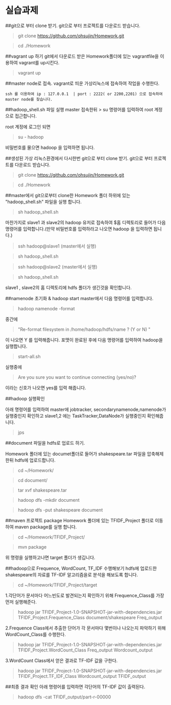 # 실습과제

##git으로 부터 clone 받기.
git으로 부터 프로젝트를 다운로드 받습니다.
> git clone https://github.com/ohsujin/Homework.git

> cd ./Homework

##vagrant up 하기
git에서 다운로드 받은 Homework폴더에 있는 vagrantfile을 이용하여 vagrant를 up시킨다.
> vagrant up

##master node로 접속.
vagrant로 띄운 가상리눅스에 접속하여 작업을 수행한다.
```
ssh 를 이용하여 ip : 127.0.0.1  | port : 2222( or 2200,2201) 으로 접속하여 master node를 찾습니다.
```

##hadoop_shell.sh 파일 실행
master 접속한뒤 > su 명령어를 입력하여 root 계정으로 접근합니다.

root 계정에 로그인 되면 
> su - hadoop 

비밀번호를 물으면 hadoop 을 입력하면 됩니다.

##생성된 가상 리눅스환경에서 다시한번 git으로 부터 clone 받기.
git으로 부터 프로젝트를 다운로드 받습니다.
> git clone https://github.com/ohsujin/Homework.git

> cd ./Homework

##master에서 git으로부터 clone한 Homework 폴더 하위에 있는 "hadoop_shell.sh" 파일을 실행 합니다.
> sh hadoop_shell.sh 

마찬가지로 slave1 과 slave2의 hadoop 유저로 접속하여 $홈 디렉토리로 들어가 다음 명령어를 입력합니다.(만약 비밀번호를 입력하라고 나오면 hadoop 을 입력하면 됩니다.)
> ssh hadoop@slave1  (master에서 실행)

> sh hadoop_shell.sh

> ssh hadoop@slave2  (master에서 실행)

> sh hadoop_shell.sh

slave1 , slave2의 홈 디렉토리에 hdfs 폴더가 생긴것을 확인합니다.

##namenode 초기화 & hadoop start
master에서 다음 명령어를 입력합니다.
> hadoop namenode -format

중간에 
> "Re-format filesystem in /home/hadoop/hdfs/name ? (Y or N) " 

이 나오면 Y 를 입력해줍니다. 포맷이 완료된 후에 다음 명령어를 입력하여 hadoop을 실행합니다.
> start-all.sh

실행중에 
> Are you sure you want to continue connecting (yes/no)?

이라는 신호가 나오면 yes를 입력 해줍니다.

##hadoop 실행확인

아래 명령어를 입력하여 master에 jobtracker, secondarynamenode,namenode가 실행중인지 확인하고 slave1,2 에는 TaskTracker,DataNode가 실행중인지 확인해줍니다.
> jps 

##document 파일을 hdfs로 업로드 하기.

Homework 폴더에 있는 documet폴더로 들어가 shakespeare.tar 파일을 압축해제한뒤 hdfs에 업로드합니다.
> cd ~/Homework/

> cd document/

> tar xvf shakespeare.tar 

> hadoop dfs -mkdir document

> hadoop dfs -put shakespeare document


##maven 프로젝트 package
Homework 폴더에 있는 TFIDF_Project 폴더로 이동하여 maven package를 실행 합니다.

> cd ~/Homework/TFIDF_Project/

> mvn package

위 명령을 실행하고나면 target 폴더가 생깁니다.


##hadoop으로 Frequence, WordCount, TF_IDF 수행해보기
hdfs에 업로드한 shakespeare의 자료를 TF-IDF 알고리즘을로 분석을 해보도록 합니다. 
> cd ~/Homework/TFIDF_Project/target

1.각단어가 문서마다 어느빈도로 발견되는지 확인하기 위해 Frequence_Class를 가장먼저 실행해준다.
> hadoop jar TFIDF_Project-1.0-SNAPSHOT-jar-with-dependencies.jar TFIDF_Project.Frequence_Class document/shakespeare Freq_output

2.Frequence Class에서 추출한 단어가 각 문서마다 몇번이나 나오는지 파악하기 위해 WordCount_Class를 수행한다.
> hadoop jar TFIDF_Project-1.0-SNAPSHOT-jar-with-dependencies.jar TFIDF_Project.WordCount_Class Freq_output Wordcount_output
 
3.WordCount Class에서 얻은 결과로 TF-IDF 값을 구한다.
> hadoop jar TFIDF_Project-1.0-SNAPSHOT-jar-with-dependencies.jar TFIDF_Project.TF_IDF_Class Wordcount_output TFIDF_output
 
##최종 결과 확인
아래 명령어를 입력하면 각단어의 TF-IDF 값이 출력된다.
> hadoop dfs -cat TFIDF_output/part-r-00000


